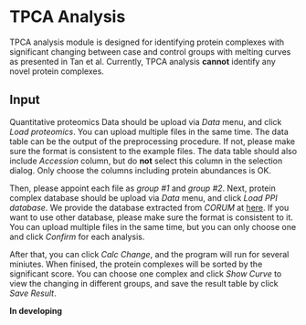 # TPCA Analysis
TPCA analysis module is designed for identifying protein complexes with significant changing
 between case and control groups with melting curves as presented in Tan et al. Currently,
 TPCA analysis **cannot** identify any novel protein complexes.

## Input
Quantitative proteomics Data should be upload via *Data* menu, and click *Load proteomics*. You can upload
 multiple files in the same time. The data table can be the output of the preprocessing
 procedure. If not, please make sure the format is consistent to the example files. The data table 
 should also include *Accession* column, but do **not** select this column in the selection dialog.
 Only choose the columns including protein abundances is OK.
 
Then, please appoint each file as *group #1* and *group #2*. Next, protein complex database should be
 upload via *Data* menu, and click *Load PPI database*. We provide the database extracted from *CORUM* at
 [here](https://github.com/hcji/ProSAP/blob/master/data/TPCA/database/TPCA_TableS3_Protein_Complex.csv).
 If you want to use other database, please make sure the format is consistent to it. You can upload
 multiple files in the same time, but you can only choose one and click *Confirm* for each analysis. 
 
After that, you can click *Calc Change*, and the program will run for several miniutes. When finised,
 the protein complexes will be sorted by the significant score. You can choose one complex and click
 *Show Curve* to view the changing in different groups, and save the result table by click *Save Result*.

**In developing**





